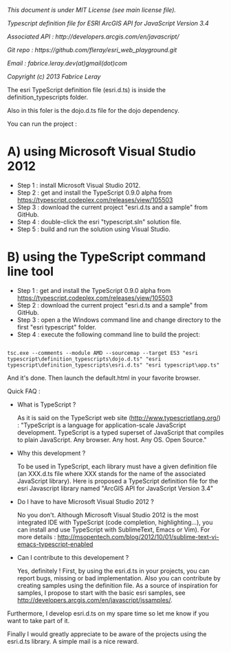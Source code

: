 <p><i>This document is under MIT License (see main license file).</i></p>
<p><i>Typescript definition file for ESRI ArcGIS API for JavaScript Version 3.4</i></p>
<p><i>Associated API : http://developers.arcgis.com/en/javascript/</i></p>
<p><i>Git repo : https://github.com/fleray/esri_web_playground.git</i></p>
<p><i>Email : fabrice.leray.dev(at)gmail(dot)com</i></p>
<p><i>Copyright (c) 2013 Fabrice Leray </i></p>

The esri TypeScript definition file (esri.d.ts) is inside the definition_typescripts folder.

Also in this foler is the dojo.d.ts file for the dojo dependency.

You can run the project :

A) using Microsoft Visual Studio 2012
===============================
 - Step 1 : install Microsoft Visual Studio 2012.
 - Step 2 : get and install the TypeScript 0.9.0 alpha from https://typescript.codeplex.com/releases/view/105503
 - Step 3 : download the current project "esri.d.ts and a sample" from GitHub.
 - Step 4 : double-click the esri "typescript.sln" solution file.
 - Step 5 : build and run the solution using Visual Studio.

B) using the TypeScript command line tool
=========================================
 - Step 1 : get and install the TypeScript 0.9.0 alpha from https://typescript.codeplex.com/releases/view/105503
 - Step 2 : download the current project "esri.d.ts and a sample" from GitHub.
 - Step 3 : open a the Windows command line and change directory to the first "esri typescript" folder.
 - Step 4 : execute the following command line to build the project:

<pre><code>
tsc.exe --comments --module AMD --sourcemap --target ES3 "esri typescript\definition_typescripts\dojo.d.ts" "esri typescript\definition_typescripts\esri.d.ts" "esri typescript\app.ts"
</code></pre>

And it's done. Then launch the default.html in your favorite browser.


Quick FAQ : 

 - What is TypeScript ?
 
	As it is said on the TypeScript web site (http://www.typescriptlang.org/) : 
	"TypeScript is a language for application-scale JavaScript development.
	TypeScript is a typed superset of JavaScript that compiles to plain JavaScript.
	Any browser. Any host. Any OS. Open Source."

 - Why this development ?
 
	To be used in TypeScript, each library must have a given definition  file (an XXX.d.ts file where XXX stands for the name of the associated JavaScript library).
	Here is proposed a TypeScript definition file for the esri Javascript library named "ArcGIS API for JavaScript Version 3.4"

 - Do I have to have Microsoft Visual Studio 2012 ?
 
	No you don't. Although Microsoft Visual Studio 2012 is the most integrated IDE with TypeScript (code completion, highlighting...), you can install and use TypeScript with SublimeText, Emacs or Vim). For more details : http://msopentech.com/blog/2012/10/01/sublime-text-vi-emacs-typescript-enabled

 - Can I contribute to this developement ?

	Yes, definitely ! First, by using the esri.d.ts in your projects, you can report bugs, missing or bad implementation.
	Also you can contribute by creating samples using the definition file. As a source of inspiration for samples, I propose to start with the basic esri samples, see http://developers.arcgis.com/en/javascript/jssamples/.


Furthermore, I develop esri.d.ts on my spare time so let me know if you want to take part of it.

Finally I would greatly appreciate to be aware of the projects using the esri.d.ts library. A simple mail is a nice reward.